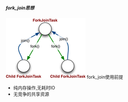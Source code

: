 ##### fork_join思想
![fork_join](https://github.com/tinysKai/JavaNode/blob/master/image/article/java/fork_join.png)
fork_join使用前提
+ 纯内存操作,无耗时IO
+ 无竞争的共享资源
